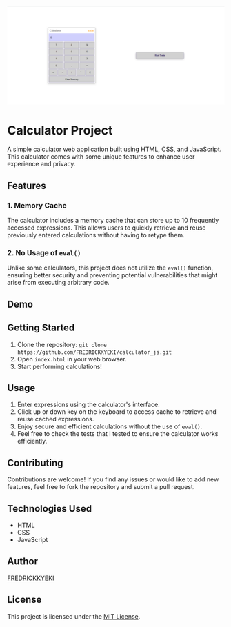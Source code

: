 ![screenshot](./images/Screenshot.png)
# Calculator Project

A simple calculator web application built using HTML, CSS, and JavaScript. This calculator comes with some unique features to enhance user experience and privacy.

## Features

### 1. Memory Cache

The calculator includes a memory cache that can store up to 10 frequently accessed expressions. This allows users to quickly retrieve and reuse previously entered calculations without having to retype them.

### 2. No Usage of `eval()`

Unlike some calculators, this project does not utilize the `eval()` function, ensuring better security and preventing potential vulnerabilities that might arise from executing arbitrary code.

## Demo

<!-- [See the live demo](https://your-demo-link.com) -->

## Getting Started

1. Clone the repository: `git clone https://github.com/FREDRICKKYEKI/calculator_js.git`
2. Open `index.html` in your web browser.
3. Start performing calculations!

## Usage

1. Enter expressions using the calculator's interface.
2. Click up or down key on the keyboard to access cache to retrieve and reuse cached expressions.
3. Enjoy secure and efficient calculations without the use of `eval()`.
4. Feel free to check the tests that I tested to ensure the calculator works efficiently.

## Contributing

Contributions are welcome! If you find any issues or would like to add new features, feel free to fork the repository and submit a pull request.

## Technologies Used

- HTML
- CSS
- JavaScript


## Author
[FREDRICKKYEKI](https://github.com/FREDRICKKYEKI)

## License

This project is licensed under the [MIT License](./LICENSE).
